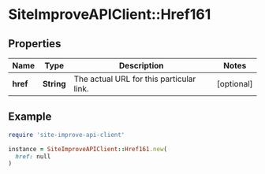 # SiteImproveAPIClient::Href161

## Properties

| Name | Type | Description | Notes |
| ---- | ---- | ----------- | ----- |
| **href** | **String** | The actual URL for this particular link. | [optional] |

## Example

```ruby
require 'site-improve-api-client'

instance = SiteImproveAPIClient::Href161.new(
  href: null
)
```

